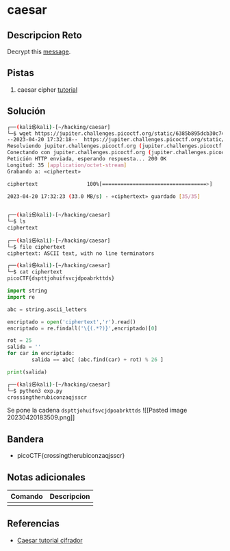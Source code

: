 # caesar

## Descripcion Reto
Decrypt this [message](https://jupiter.challenges.picoctf.org/static/6385b895dcb30c74dbd1f0ea271e3563/ciphertext).

## Pistas
1. caesar cipher [tutorial](https://learncryptography.com/classical-encryption/caesar-cipher)

## Solución
```bash
┌──(kali㉿kali)-[~/hacking/caesar]
└─$ wget https://jupiter.challenges.picoctf.org/static/6385b895dcb30c74dbd1f0ea271e3563/ciphertext
--2023-04-20 17:32:18--  https://jupiter.challenges.picoctf.org/static/6385b895dcb30c74dbd1f0ea271e3563/ciphertext
Resolviendo jupiter.challenges.picoctf.org (jupiter.challenges.picoctf.org)... 3.131.60.8
Conectando con jupiter.challenges.picoctf.org (jupiter.challenges.picoctf.org)[3.131.60.8]:443... conectado.
Petición HTTP enviada, esperando respuesta... 200 OK
Longitud: 35 [application/octet-stream]
Grabando a: «ciphertext»

ciphertext                100%[==================================>]      35  --.-KB/s    en 0s      

2023-04-20 17:32:23 (33.0 MB/s) - «ciphertext» guardado [35/35]

                                                                                                     
┌──(kali㉿kali)-[~/hacking/caesar]
└─$ ls
ciphertext
                                                                                                     
┌──(kali㉿kali)-[~/hacking/caesar]
└─$ file ciphertext    
ciphertext: ASCII text, with no line terminators

┌──(kali㉿kali)-[~/hacking/caesar]
└─$ cat ciphertext                       
picoCTF{dspttjohuifsvcjdpoabrkttds}

```
```python
import string
import re

abc = string.ascii_letters

encriptado = open('ciphertext','r').read()
encriptado = re.findall('\{(.*?)}',encriptado)[0]

rot = 25
salida = ''
for car in encriptado:
        salida == abc[ (abc.find(car) + rot) % 26 ]

print(salida)
```
```bash
┌──(kali㉿kali)-[~/hacking/caesar]
└─$ python3 exp.py
crossingtherubiconzaqjsscr
```

Se pone la cadena `dspttjohuifsvcjdpoabrkttds`
![[Pasted image 20230420183509.png]]

## Bandera
* picoCTF{crossingtherubiconzaqjsscr}

## Notas adicionales
| Comando | Descripcion |
|---------|-------------|
|  |  |

## Referencias
- [Caesar tutorial cifrador](https://learncryptography.com/classical-encryption/caesar-cipher)